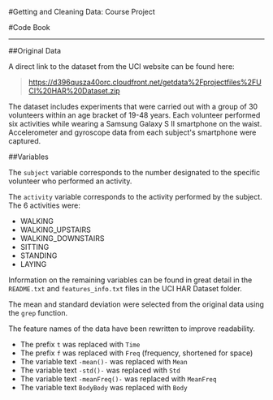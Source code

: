 #Getting and Cleaning Data: Course Project

#Code Book

***

##Original Data

A direct link to the dataset from the UCI website can be found here:

>https://d396qusza40orc.cloudfront.net/getdata%2Fprojectfiles%2FUCI%20HAR%20Dataset.zip 

The dataset includes experiments that were carried out with a group of 30 volunteers within an age bracket of 19-48 years. Each volunteer performed six activities while wearing a Samsung Galaxy S II smartphone on the waist. Accelerometer and gyroscope data from each subject's smartphone were captured. 


##Variables

The `subject` variable corresponds to the number designated to the specific volunteer who performed an activity. 

The `activity` variable corresponds to the activity performed by the subject. The 6 activities were:

* WALKING
* WALKING_UPSTAIRS
* WALKING_DOWNSTAIRS
* SITTING
* STANDING
* LAYING

Information on the remaining variables can be found in great detail in the `README.txt` and `features_info.txt` files in the UCI HAR Dataset folder.

The mean and standard deviation were selected from the original data using the `grep` function. 

The feature names of the data have been rewritten to improve readability.

* The prefix `t` was replaced with `Time`
* The prefix `f` was replaced with `Freq` (frequency, shortened for space)
* The variable text `-mean()-` was replaced with `Mean`
* The variable text `-std()-` was replaced with `Std`
* The variable text `-meanFreq()-` was replaced with `MeanFreq`
* The variable text `BodyBody` was replaced with `Body`     
